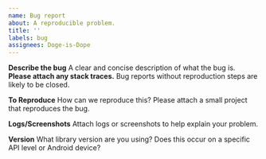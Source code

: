 ```yaml
---
name: Bug report
about: A reproducible problem.
title: ''
labels: bug
assignees: Doge-is-Dope
---
```


**Describe the bug**
A clear and concise description of what the bug is. **Please attach any stack traces.** 
Bug reports without reproduction steps are likely to be closed.

**To Reproduce**
How can we reproduce this? Please attach a small project that reproduces the bug.

**Logs/Screenshots**
Attach logs or screenshots to help explain your problem.

**Version**
What library version are you using? Does this occur on a specific API level or Android device?